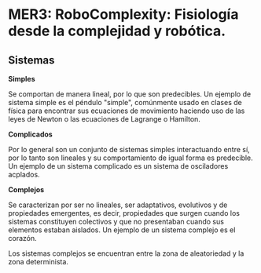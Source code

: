 # MER3: RoboComplexity: Fisiología desde la complejidad y robótica.

## Sistemas

**Simples**

Se comportan de manera lineal, por lo que son predecibles. Un ejemplo de sistema simple es el péndulo "simple", comúnmente usado en
clases de física para encontrar sus ecuaciones de movimiento haciendo uso de las leyes de Newton o las ecuaciones de Lagrange o Hamilton.

**Complicados**

Por lo general son un conjunto de sistemas simples interactuando entre sí, por lo tanto son lineales y su comportamiento de igual
forma es predecible. Un ejemplo de un sistema complicado es un sistema de osciladores acplados. 

**Complejos**

Se caracterizan por ser no lineales, ser adaptativos, evolutivos y de propiedades emergentes, es decir, propiedades que surgen
cuando los sistemas constituyen colectivos y que no presentaban cuando sus elementos estaban aislados. Un ejemplo de un sistema complejo es el corazón. 

Los sistemas complejos se encuentran entre la zona de aleatoriedad y la zona determinista. 



